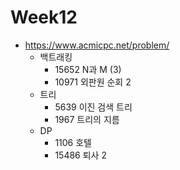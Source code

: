 # Week12
- https://www.acmicpc.net/problem/
  - 백트래킹
    - 15652 N과 M (3)
    - 10971 외판원 순회 2
  - 트리
    - 5639 이진 검색 트리
    - 1967 트리의 지름
  - DP
    - 1106 호텔
    - 15486 퇴사 2
